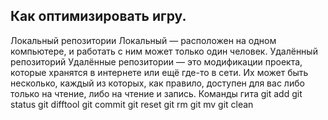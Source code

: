 ## Как оптимизировать игру.

Локальный репозитории
Локальный — расположен на одном компьютере, и работать с ним может только один человек. 
Удалённый репозиторий
Удалённые репозитории — это модификации проекта, которые хранятся в интернете или ещё где-то в сети. Их может быть несколько, каждый из которых, как правило, доступен для вас либо только на чтение, либо на чтение и запись.
Команды гита
git add
git status
git difftool
git commit
git reset
git rm
git mv
git clean
